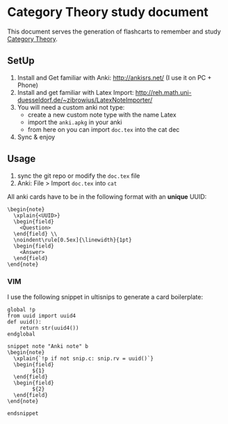 # Category Theory study document
This document serves the generation of flashcarts to remember and study
[Category Theory](angg.twu.net/MINICATS/awodey__category_theory.pdf).

## SetUp
1. Install and Get familiar with Anki: http://ankisrs.net/
(I use it on PC + Phone)
2. Install and get familiar with Latex Import: http://reh.math.uni-duesseldorf.de/~zibrowius/LatexNoteImporter/
3. You will need a custom anki not type:
    * create a new custom note type with the name Latex
    * import the `anki.apkg` in your anki
    * from here on you can import `doc.tex` into the cat dec
4. Sync & enjoy

## Usage

1. sync the git repo or modify the `doc.tex` file
2. Anki: File > Import `doc.tex` into `cat`

All anki cards have to be in the following format with an **unique** UUID:

```
\begin{note}
  \xplain{<UUID>}
  \begin{field}
    <Question>
  \end{field} \\
  \noindent\rule[0.5ex]{\linewidth}{1pt}
  \begin{field}
    <Answer>
  \end{field}
\end{note}
```

### VIM
I use the following snippet in ultisnips to generate a card boilerplate:

```
global !p
from uuid import uuid4
def uuid():
	return str(uuid4())
endglobal

snippet note "Anki note" b
\begin{note}
  \xplain{`!p if not snip.c: snip.rv = uuid()`}
  \begin{field}
		${1}
  \end{field}
  \begin{field}
		${2}
  \end{field}
\end{note}

endsnippet
```
